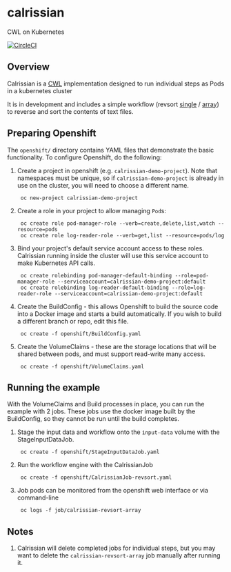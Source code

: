 # calrissian

CWL on Kubernetes

[![CircleCI](https://circleci.com/gh/Duke-GCB/calrissian.svg?style=svg)](https://circleci.com/gh/Duke-GCB/calrissian)

## Overview

Calrissian is a [CWL](https://www.commonwl.org) implementation designed to run individual steps as Pods in a kubernetes cluster

It is in development and includes a simple workflow (revsort [single](input-data/revsort-single.cwl) / [array](input-data/revsort-array.cwl)) to reverse and sort the contents of text files.

## Preparing Openshift

The `openshift/` directory contains YAML files that demonstrate the basic functionality. To configure Openshift, do the following:

1. Create a project in openshift (e.g. `calrissian-demo-project`). Note that namespaces must be unique, so if `calrissian-demo-project` is already in use on the cluster, you will need to choose a different name.

        oc new-project calrissian-demo-project

2. Create a role in your project to allow managing `Pod`s:

        oc create role pod-manager-role --verb=create,delete,list,watch --resource=pods
        oc create role log-reader-role --verb=get,list --resource=pods/log

3. Bind your project's default service account access to these roles. Calrissian running inside the cluster will use this service account to make Kubernetes API calls.

        oc create rolebinding pod-manager-default-binding --role=pod-manager-role --serviceaccount=calrissian-demo-project:default
        oc create rolebinding log-reader-default-binding --role=log-reader-role --serviceaccount=calrissian-demo-project:default

4. Create the BuildConfig - this allows Openshift to build the source code into a Docker image and starts a build automatically. If you wish to build a different branch or repo, edit this file.

        oc create -f openshift/BuildConfig.yaml

5. Create the VolumeClaims - these are the storage locations that will be shared between pods, and must support read-write many access.

        oc create -f openshift/VolumeClaims.yaml

## Running the example

With the VolumeClaims and Build processes in place, you can run the example with 2 jobs. These jobs use the docker image built by the BuildConfig, so they cannot be run until the build completes.

1. Stage the input data and workflow onto the `input-data` volume with the StageInputDataJob.

        oc create -f openshift/StageInputDataJob.yaml

2. Run the workflow engine with the CalrissianJob

        oc create -f openshift/CalrissianJob-revsort.yaml

3. Job pods can be monitored from the openshift web interface or via command-line

        oc logs -f job/calrissian-revsort-array

## Notes

1. Calrissian will delete completed jobs for individual steps, but you may want to delete the `calrissian-revsort-array` job manually after running it.
